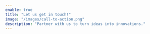 ```yaml
---
enable: true
title: "Let us get in touch!"
image: "/images/call-to-action.png"
description: "Partner with us to turn ideas into innovations."
---
```

